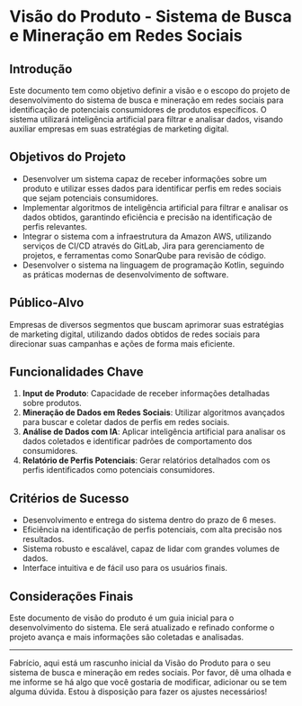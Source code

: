 # Visão do Produto - Sistema de Busca e Mineração em Redes Sociais

## Introdução
Este documento tem como objetivo definir a visão e o escopo do projeto de desenvolvimento do sistema de busca e mineração em redes sociais para identificação de potenciais consumidores de produtos específicos. O sistema utilizará inteligência artificial para filtrar e analisar dados, visando auxiliar empresas em suas estratégias de marketing digital.

## Objetivos do Projeto
- Desenvolver um sistema capaz de receber informações sobre um produto e utilizar esses dados para identificar perfis em redes sociais que sejam potenciais consumidores.
- Implementar algoritmos de inteligência artificial para filtrar e analisar os dados obtidos, garantindo eficiência e precisão na identificação de perfis relevantes.
- Integrar o sistema com a infraestrutura da Amazon AWS, utilizando serviços de CI/CD através do GitLab, Jira para gerenciamento de projetos, e ferramentas como SonarQube para revisão de código.
- Desenvolver o sistema na linguagem de programação Kotlin, seguindo as práticas modernas de desenvolvimento de software.

## Público-Alvo
Empresas de diversos segmentos que buscam aprimorar suas estratégias de marketing digital, utilizando dados obtidos de redes sociais para direcionar suas campanhas e ações de forma mais eficiente.

## Funcionalidades Chave
1. **Input de Produto**: Capacidade de receber informações detalhadas sobre produtos.
2. **Mineração de Dados em Redes Sociais**: Utilizar algoritmos avançados para buscar e coletar dados de perfis em redes sociais.
3. **Análise de Dados com IA**: Aplicar inteligência artificial para analisar os dados coletados e identificar padrões de comportamento dos consumidores.
4. **Relatório de Perfis Potenciais**: Gerar relatórios detalhados com os perfis identificados como potenciais consumidores.

## Critérios de Sucesso
- Desenvolvimento e entrega do sistema dentro do prazo de 6 meses.
- Eficiência na identificação de perfis potenciais, com alta precisão nos resultados.
- Sistema robusto e escalável, capaz de lidar com grandes volumes de dados.
- Interface intuitiva e de fácil uso para os usuários finais.

## Considerações Finais
Este documento de visão do produto é um guia inicial para o desenvolvimento do sistema. Ele será atualizado e refinado conforme o projeto avança e mais informações são coletadas e analisadas.

---

Fabrício, aqui está um rascunho inicial da Visão do Produto para o seu sistema de busca e mineração em redes sociais. Por favor, dê uma olhada e me informe se há algo que você gostaria de modificar, adicionar ou se tem alguma dúvida. Estou à disposição para fazer os ajustes necessários!